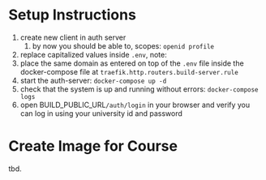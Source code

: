 # Setup Instructions
1. create new client in auth server
   1. by now you should be able to, scopes: `openid profile`
2. replace capitalized values inside `.env`, note:
3. place the same domain as entered on top of the `.env` file inside the docker-compose file
   at `traefik.http.routers.build-server.rule`
4. start the auth-server: `docker-compose up -d`
5. check that the system is up and running without errors: `docker-compose logs`
6. open BUILD_PUBLIC_URL`/auth/login` in your browser and verify you can log in using your university id and
   password

# Create Image for Course
tbd.
